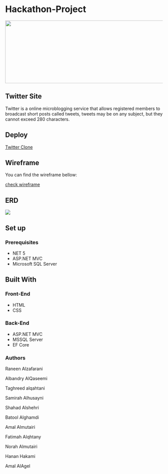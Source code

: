 # Hackathon-Project
<img src="https://geektech.me/wp-content/uploads/2019/10/68cc17b7cf2979ca16a759b7afe2dfd7.jpg" width="700%"  height="200px" style="text-align:center margin-bottom:25px">





## Twitter Site
Twitter is a online microblogging service that allows registered members to broadcast short posts called tweets, tweets may be on any subject, but they cannot exceed 280 characters.

## Deploy 
<a href="https://twittertuwaiq.azurewebsites.net/"> Twitter Clone </a>

## Wireframe

<p>You can find the wireframe bellow: </p>
<a href="https://wireframe.cc/pro/pp/213a56d54452110">check wireframe</a>

## ERD 
<img src="https://i.ibb.co/6JPJ7gm/image.png">

## Set up  

### Prerequisites
- NET 5 
- ASP.NET MVC
- Microsoft SQL Server 

## Built With

### Front-End  
 - HTML
 - CSS

### Back-End 
 - ASP.NET MVC
 - MSSQL Server
 - EF Core
### Authors

Raneen Alzafarani

Albandry AlQaseemi

Taghreed alqahtani

Samirah Alhusayni

Shahad Alshehri

Batool Alghamdi

Amal Almutairi

Fatimah Alqhtany

Norah Almutairi

Hanan Hakami

Amal AlAgel 

